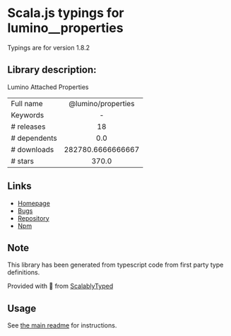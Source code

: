 
# Scala.js typings for lumino__properties

Typings are for version 1.8.2

## Library description:
Lumino Attached Properties

|                    |                 |
| ------------------ | :-------------: |
| Full name          | @lumino/properties |
| Keywords           | - |
| # releases         | 18 |
| # dependents       | 0.0 |
| # downloads        | 282780.6666666667 |
| # stars            | 370.0 |

## Links
- [Homepage](https://github.com/jupyterlab/lumino)
- [Bugs](https://github.com/jupyterlab/lumino/issues)
- [Repository](https://github.com/jupyterlab/lumino)
- [Npm](https://www.npmjs.com/package/%40lumino%2Fproperties)
    


## Note
This library has been generated from typescript code from first party type definitions.

Provided with :purple_heart: from [ScalablyTyped](https://github.com/oyvindberg/ScalablyTyped)

## Usage
See [the main readme](../../readme.md) for instructions.


